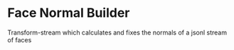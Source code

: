 # Face Normal Builder

Transform-stream which calculates and fixes the normals of a jsonl stream of faces
